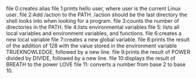file 0:creates alias
file 1:prints hello user, where user is the current Linux user.
file 2:Add /action to the PATH. /action should be the last directory the shell looks into when looking for a program.
file 3:counts the number of directories in the PATH.
file 4:lists environmental variables
file 5: lists all local variables and environment variables, and functions.
file 6:creates a new local variable
file 7:creates a new global variable.
file 8:prints the result of the addition of 128 with the value stored in the environment variable TRUEKNOWLEDGE, followed by a new line.
file 9:prints the result of POWER divided by DIVIDE, followed by a new line.
file 10:displays the result of BREATH to the power LOVE
file 11: converts a number from base 2 to base 10.